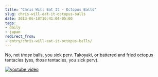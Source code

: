 ```yaml
---
title: "Chris Will Eat It - Octopus Balls"
slug: chris-will-eat-it-octopus-balls
date: 2013-06-18T10:41:04-05:00
tags:
- daily
- japan
redirect_from:
- entry/chris-will-eat-it-octopus-balls/
---
```

No, not *those* balls, you sick perv. Takoyaki, or battered and fried octopus tentacles (yes, *those* tentacles, you sick perv).

[![youtube video](https://img.youtube.com/vi/2q_GglE025U/0.jpg)](https://www.youtube.com/watch?v=2q_GglE025U)
